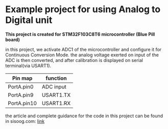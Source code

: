 <h1> Example project for using Analog to Digital unit </h1>
<b>This project is created for STM32F103C8T6 microcontroller (Blue Pill board)</b>

in this project, we activate ADC1 of the microcontroller and configure it for Continuous Conversion Mode. the analog voltage exerted on input of the ADC is then converted, and after calibration is displayed on serial terminal(via USART1).


| Pin map     | function    |
| ----------- | ----------- |
| PortA.pin0  | ADC input   |
| PortA.pin9  | USART1.TX   |
| PortA.pin10 | USART1.RX   |    


the article and complete guidance for the code in this project can be found in sisoog.com: [link](https://sisoog.com/2021/02/%d8%a2%d9%85%d9%88%d8%b2%d8%b4-stm32-%d8%a8%d8%a7-%d8%aa%d9%88%d8%a7%d8%a8%d8%b9-ll-%d9%82%d8%b3%d9%85%d8%aa-%d8%af%d9%87%d9%85-%d9%85%d8%a8%d8%af%d9%84-%d8%a2%d9%86%d8%a7%d9%84%d9%88%da%af-%d8%a8/)

